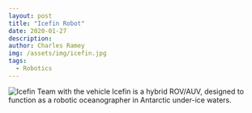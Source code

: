 ```yaml
---
layout: post
title: "Icefin Robot"
date: 2020-01-27
description: 
author: Charles Ramey
img: /assets/img/icefin.jpg
tags:
  - Robotics
---
```

![Icefin Team with the vehicle](/assets/images/icefin.jpg)
Icefin is a hybrid ROV/AUV, designed to function as a robotic oceanographer in Antarctic under-ice waters.
